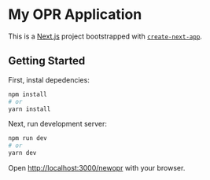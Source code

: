 # My OPR Application

This is a [Next.js](https://nextjs.org/) project bootstrapped with [`create-next-app`](https://github.com/vercel/next.js/tree/canary/packages/create-next-app).

## Getting Started

First, instal depedencies:

```bash
npm install
# or
yarn install
```

Next, run development server:

```bash
npm run dev
# or
yarn dev
```

Open [http://localhost:3000/newopr](http://localhost:3000/newopr) with your browser.
